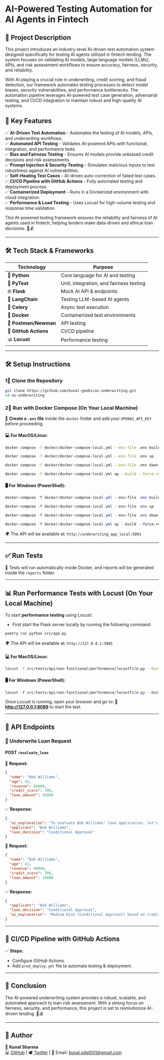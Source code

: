 # AI-Powered Testing Automation for AI Agents in Fintech

## 📌 Project Description

This project introduces an industry-level AI-driven test automation system designed specifically for testing AI agents utilized in fintech lending. The system focuses on validating AI models, large language models (LLMs), APIs, and risk assessment workflows to ensure accuracy, fairness, security, and reliability.

With AI playing a crucial role in underwriting, credit scoring, and fraud detection, our framework automates testing processes to detect model biases, security vulnerabilities, and performance bottlenecks. The automation pipeline leverages AI-powered test case generation, adversarial testing, and CI/CD integration to maintain robust and high-quality AI systems.

## 🚀 Key Features

✅ **AI-Driven Test Automation** - Automates the testing of AI models, APIs, and underwriting workflows.  
✅ **Automated API Testing** - Validates AI-powered APIs with functional, integration, and performance tests.  
✅ **Bias and Fairness Testing** - Ensures AI models provide unbiased credit decisions and risk assessments.  
✅ **Prompt Injection & Security Testing** - Simulates malicious inputs to test robustness against AI vulnerabilities.  
✅ **Self-Healing Test Cases** - AI-driven auto-correction of failed test cases.  
✅ **CI/CD Pipeline with GitHub Actions** - Fully automated testing and deployment process.  
✅ **Containerized Deployment** - Runs in a Dockerized environment with cloud integration.  
✅ **Performance & Load Testing** - Uses Locust for high-volume testing and response time validation.  

This AI-powered testing framework ensures the reliability and fairness of AI agents used in fintech, helping lenders make data-driven and ethical loan decisions. 🚀💰

---

## 🛠️ Tech Stack & Frameworks

| Technology    | Purpose                          |
|--------------|---------------------------------|
| 🐍 **Python**  | Core language for AI and testing  |
| 🧪 **PyTest**  | Unit, integration, and fairness testing |
| 🌐 **Flask**  | Mock AI API & endpoints |
| 🤖 **LangChain**  | Testing LLM-based AI agents |
| 🎯 **Celery**  | Async test execution |
| 🐳 **Docker**  | Containerized test environments |
| 📩 **Postman/Newman**  | API testing |
| 🚀 **GitHub Actions**  | CI/CD pipeline |
| 📊 **Locust**  | Performance testing |

---

## 🛠️ Setup Instructions

### 1⃣ Clone the Repository
```bash
git clone https://github.com/kunal-geeks/ai-underwriting.git
cd ai-underwriting
```

### 2⃣ Run with Docker Compose (On Your Local Machine)

🔹 **Create a `.env` file** inside the `docker` folder and add your `OPENAI_API_KEY` before proceeding.

#### 💻 For **MacOS/Linux:**
```bash
docker compose -f docker/docker-compose-local.yml --env-file .env build --no-cache
```
```bash
docker compose -f docker/docker-compose-local.yml --env-file .env up
```
```bash
docker compose -f docker/docker-compose-local.yml --env-file .env down
```
```bash
docker compose -f docker/docker-compose-local.yml up --build --force-recreate
```

#### 🖥️ For **Windows (PowerShell):**
```powershell
docker-compose -f docker/docker-compose-local.yml --env-file .env build --no-cache
```
```powershell
docker-compose -f docker/docker-compose-local.yml --env-file .env up
```
```powershell
docker-compose -f docker/docker-compose-local.yml --env-file .env down
```
```powershell
docker-compose -f docker/docker-compose-local.yml up --build --force-recreate
```
🌍 The API will be available at: `http://underwriting_app_local:5001`

---

## ✅ Run Tests
📌 Tests will run automatically inside Docker, and reports will be generated inside the `reports` folder.

---

## 📊 Run Performance Tests with Locust (On Your Local Machine)

To start **performance testing** using Locust:

- First start the Flask server locally by running the following command:
```bash
poetry run python src/app.py
```
🌍 The API will be available at: `http://127.0.0.1:5001`

#### 💻 For **MacOS/Linux:**
```bash
locust -f src/tests/api/non-functional/performance/locustfile.py --host=http://127.0.0.1:5001
```
#### 🖥️ For **Windows (PowerShell):**
```powershell
locust -f src/tests/api/non-functional/performance/locustfile.py --host=http://127.0.0.1:5001
```
Once Locust is running, open your browser and go to:
📌 **http://127.0.0.1:8089** to start the test.

---

## 🔗 API Endpoints

### 🚀 Underwrite Loan Request
#### **POST** `/evaluate_loan`
📩 **Request:**
```json
{
  "name": "Bob Williams",
  "age": 42,
  "revenue": 80000,
  "credit_score": 700,
  "loan_amount": 35000
}
```

✅ **Response:**
```json
{
  "ai_explanation": "To evaluate Bob Williams' loan application, let's assess the provided data against the defined criteria:\n\n- **Credit Score**: 700\n- **Annual Revenue**: $80,000\n- **Loan Amount Requested**: $35,000\n\nSince Bob's credit score and revenue fall into the Medium Risk category and the loan amount requested is also within the acceptable range for this category:\n\n**Decision**: Medium Risk (Conditional Approval)\n\n**Explanation**: Bob Williams meets the criteria for a Medium Risk application. The recommended action is to issue a **conditional approval** for the loan, possibly requiring additional documentation.",
  "applicant": "Bob Williams",
  "loan_decision": "Conditional Approval"
}
```

📩 **Request:**
```json
{
  "name": "Bob Williams",
  "age": 42,
  "revenue": 80000,
  "credit_score": 700,
  "loan_amount": 35000
}
```

✅ **Response:**
```json
{
  "applicant": "Bob Williams",
  "loan_decision": "Conditional Approval",
  "ai_explanation": "Medium Risk (Conditional Approval) based on credit score and revenue."
}
```

---

## 🚀 CI/CD Pipeline with GitHub Actions
✅ **Steps:**
- Configure GitHub Actions.
- Add `prod_deploy.yml` file to automate testing & deployment.

---

## 🎯 Conclusion
The AI-powered underwriting system provides a robust, scalable, and automated approach to loan risk assessment. With a strong focus on fairness, security, and performance, this project is set to revolutionize AI-driven lending. 🚀💰

---

## 📌 Author
🔹 **Kunal Sharma**  
💻 [GitHub](https://github.com/kunal-geeks) | 🕊 [Twitter](https://x.com/kunal_ucet) | 📧 Email: kunal.sdet001@gmail.com

